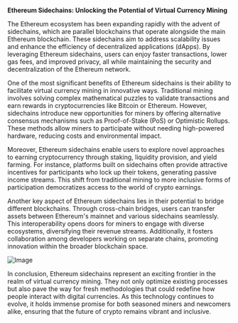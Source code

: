 **Ethereum Sidechains: Unlocking the Potential of Virtual Currency Mining**

The Ethereum ecosystem has been expanding rapidly with the advent of sidechains, which are parallel blockchains that operate alongside the main Ethereum blockchain. These sidechains aim to address scalability issues and enhance the efficiency of decentralized applications (dApps). By leveraging Ethereum sidechains, users can enjoy faster transactions, lower gas fees, and improved privacy, all while maintaining the security and decentralization of the Ethereum network.

One of the most significant benefits of Ethereum sidechains is their ability to facilitate virtual currency mining in innovative ways. Traditional mining involves solving complex mathematical puzzles to validate transactions and earn rewards in cryptocurrencies like Bitcoin or Ethereum. However, sidechains introduce new opportunities for miners by offering alternative consensus mechanisms such as Proof-of-Stake (PoS) or Optimistic Rollups. These methods allow miners to participate without needing high-powered hardware, reducing costs and environmental impact.

Moreover, Ethereum sidechains enable users to explore novel approaches to earning cryptocurrency through staking, liquidity provision, and yield farming. For instance, platforms built on sidechains often provide attractive incentives for participants who lock up their tokens, generating passive income streams. This shift from traditional mining to more inclusive forms of participation democratizes access to the world of crypto earnings.

Another key aspect of Ethereum sidechains lies in their potential to bridge different blockchains. Through cross-chain bridges, users can transfer assets between Ethereum's mainnet and various sidechains seamlessly. This interoperability opens doors for miners to engage with diverse ecosystems, diversifying their revenue streams. Additionally, it fosters collaboration among developers working on separate chains, promoting innovation within the broader blockchain space.

![Image](https://github.com/user-attachments/assets/31692037-0104-4703-abd1-696b6a7dd41b)

In conclusion, Ethereum sidechains represent an exciting frontier in the realm of virtual currency mining. They not only optimize existing processes but also pave the way for fresh methodologies that could redefine how people interact with digital currencies. As this technology continues to evolve, it holds immense promise for both seasoned miners and newcomers alike, ensuring that the future of crypto remains vibrant and inclusive.